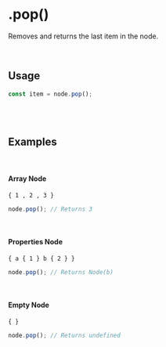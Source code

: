 
# .pop()

Removes and returns the last item in the node.

<br>

## Usage

```js
const item = node.pop();
```

<br>
<br>

## Examples

<br>

#### Array Node

```graph
{ 1 , 2 , 3 }
```

```js
node.pop(); // Returns 3
```

<br>

#### Properties Node

```graph
{ a { 1 } b { 2 } }
```

```js
node.pop(); // Returns Node(b)
```

<br>

#### Empty Node

```graph
{ }
```

```js
node.pop(); // Returns undefined
```

<br>
